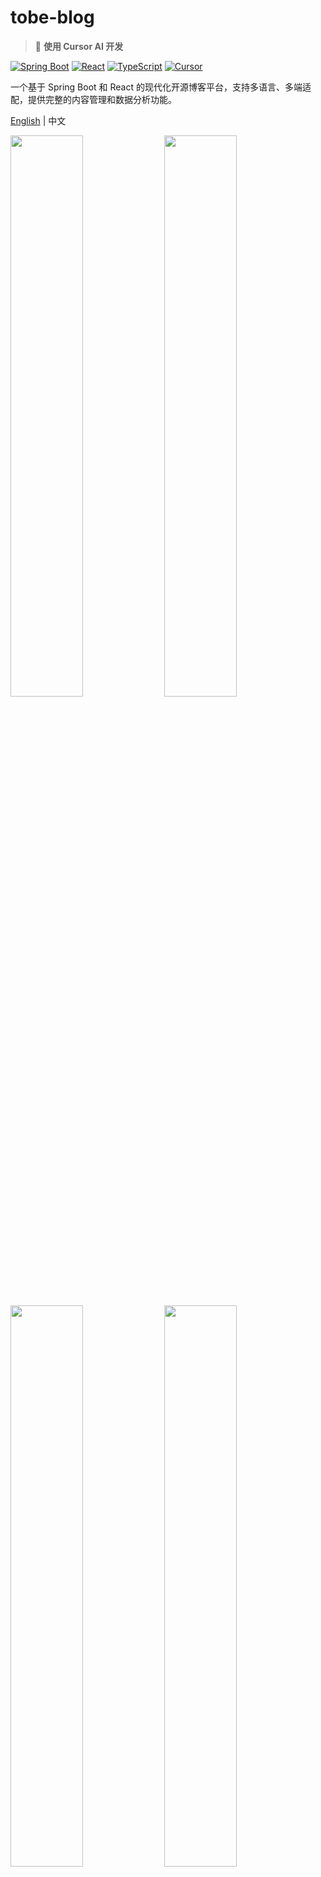 # tobe-blog

> 🚀 **使用 Cursor AI 开发**

[![Spring Boot](https://img.shields.io/badge/Spring%20Boot-3.2.5-brightgreen.svg)](https://spring.io/projects/spring-boot)
[![React](https://img.shields.io/badge/React-18.3.0-blue.svg)](https://reactjs.org)
[![TypeScript](https://img.shields.io/badge/TypeScript-5.2.2-blue.svg)](https://www.typescriptlang.org)
[![Cursor](https://img.shields.io/badge/Built%20with-Cursor-blueviolet.svg)](https://cursor.sh)

一个基于 Spring Boot 和 React 的现代化开源博客平台，支持多语言、多端适配，提供完整的内容管理和数据分析功能。

[English](README.md) | 中文

<img src=https://github.com/user-attachments/assets/12eb30dd-6a14-4a53-ad15-9918304dab83 width=48% /> 
<img src=https://github.com/user-attachments/assets/55f0e486-837d-4a5e-8b64-6b657e3e6cf1 width=48% />
<img src=https://github.com/user-attachments/assets/56558162-5a1d-4e3b-bb57-a4d1eba58d4a width=48% /> 
<img src=https://github.com/user-attachments/assets/3ac065e1-48d7-43f0-b31f-f7aef85207e1 width=48% /> 
<img src=https://github.com/user-attachments/assets/7cadab36-d7b6-4bde-a4b4-2e24a3bc04b2 width=48% /> 
<img src=https://github.com/user-attachments/assets/ba3c41d4-9ea4-44a0-aaf9-c9975978b743 width=48% />
<img src=https://github.com/user-attachments/assets/d6681b35-168c-4e43-8d4e-f0feccd58189 width=48% /> 
<img src=https://github.com/user-attachments/assets/6a8da21a-0e04-41fd-9cec-e6e4304bdf96 width=48% /> 

## ✨ 主要特性

### 🎨 用户界面

- **现代化设计**: 采用 Material-UI 设计体系，支持深色/浅色主题切换
- **响应式布局**: 完美适配桌面端、平板和移动设备
- **多语言支持**: 基于 i18next 的国际化解决方案
- **无障碍访问**: 遵循 WCAG 标准，支持屏幕阅读器

### 📝 内容管理

- **富文本编辑**: 集成 WangEditor，支持图片、视频、代码块等多媒体内容
- **智能标签系统**: 支持标签层级关系，构建复杂的内容分类体系
- **内容类型多样**: 支持文章、计划、词汇等多种内容类型
- **草稿自动保存**: 避免意外丢失创作内容

### 🔐 用户系统

- **JWT 认证**: 安全的用户认证和授权机制
- **邮箱验证**: 完整的用户注册和密码重置流程
- **个人中心**: 用户资料管理和偏好设置
- **多端同步**: 跨设备数据同步

### 📊 数据分析

- **内容统计**: 文章浏览量、点赞数等实时统计
- **用户行为**: 详细的用户访问和交互数据
- **可视化图表**: 直观的数据展示和趋势分析
- **导出功能**: 支持数据导出和报表生成

### 🚀 性能优化

- **代码分割**: 路由级别的懒加载，首屏加载速度提升 60%+
- **缓存策略**: 智能的前端缓存和 CDN 加速
- **SEO 友好**: 服务端渲染支持，搜索引擎优化
- **PWA 支持**: 离线访问和推送通知

## 🛠️ 技术栈

### 前端 (tobe_blog_web)

- **框架**: React 18.3.0 + TypeScript 5.2.2
- **构建工具**: Vite 5.2.0 (支持热重载和快速构建)
- **UI 组件库**: Material-UI 5.15.18
- **状态管理**: React Context + Hooks
- **路由**: React Router DOM 6.23.1
- **HTTP 客户端**: Axios 0.28.0
- **富文本编辑**: WangEditor 5.1.20
- **国际化**: i18next 21.8.10
- **日期处理**: Moment.js 2.29.4
- **动画**: React Spring 9.7.1
- **代码质量**: ESLint + Prettier + TypeScript

### 后端 (tobe_blog_service)

- **框架**: Spring Boot 3.2.5
- **安全**: Spring Security 6.2.4 + JWT
- **数据库**: MySQL + MyBatis Plus 3.5.6
- **缓存**: Redis (Spring Data Redis)
- **文档**: SpringDoc OpenAPI 2.5.0 (Swagger UI)
- **邮件**: Spring Boot Starter Mail + Thymeleaf
- **监控**: Spring Boot Actuator
- **测试**: JUnit 5.9.2 + H2 Database
- **工具**: Lombok 1.18.38 + Apache Commons

### 开发环境

- **JDK**: 17
- **Node.js**: 18.20.2 (使用 Volta 管理版本)
- **包管理**: Maven + NPM
- **版本控制**: Git
- **IDE**: 支持 Cursor、VSCode、IntelliJ IDEA

## 🚀 快速开始

### 环境要求

- JDK 17+
- Node.js 18.20.2+
- Maven 3.6+
- MySQL 8.0+
- Redis 6.0+

### 后端服务启动

```bash
# 进入后端项目目录
cd tobe_blog_service

# 安装依赖并启动（开发环境）
mvn spring-boot:run

# 或生产环境构建
mvn package -Pprod
```

默认端口：`8080`  
API 文档：`http://localhost:8080/swagger-ui/index.html`

### 前端应用启动

```bash
# 进入前端项目目录
cd tobe_blog_web

# 安装依赖
npm install

# 启动开发服务器
npm run dev

# 生产环境构建
npm run build
```

默认端口：`3000`  
访问地址：`http://localhost:3000`

## 📖 项目结构

```
tobe-blog/
├── tobe_blog_service/          # 后端服务
│   ├── src/main/java/com/tobe/blog/
│   │   ├── core/              # 核心功能模块
│   │   ├── portal/            # 门户API
│   │   ├── content/           # 内容管理
│   │   ├── analytics/         # 数据分析
│   │   └── beans/             # 数据实体
│   ├── src/main/resources/    # 配置文件
│   └── src/test/             # 单元测试
│
├── tobe_blog_web/             # 前端应用
│   ├── src/
│   │   ├── portal/           # 用户门户
│   │   ├── admin/            # 管理后台
│   │   ├── components/       # 通用组件
│   │   ├── services/         # API服务
│   │   └── contexts/         # 状态管理
│   ├── public/               # 静态资源
│   └── deploy/               # 部署相关
│
├── .github/                   # GitHub配置
└── docs/                     # 项目文档
```

## 🧪 测试

### 后端测试

```bash
cd tobe_blog_service
mvn test
```

项目采用分层测试策略：

- **单元测试**: 覆盖服务层业务逻辑
- **集成测试**: 测试 API 接口和数据库交互
- **H2 内存数据库**: 测试环境隔离

### 前端测试

```bash
cd tobe_blog_web
npm run lint          # 代码规范检查
npm run build:analyze  # 打包分析
```

## 📱 功能模块

### 用户门户 (Portal)

- **首页展示**: 最新文章、热门内容推荐
- **内容浏览**: 文章详情、标签分类、搜索功能
- **用户系统**: 注册登录、邮箱验证、密码重置
- **个人中心**: 个人资料、我的文章、互动记录

### 管理后台 (Admin)

- **内容管理**: 文章编辑、发布、草稿管理
- **标签管理**: 标签创建、层级关系管理
- **用户管理**: 用户信息、权限控制
- **数据分析**: 访问统计、内容表现分析
- **系统设置**: 网站配置、主题设置

## 🌐 部署

### 开发环境

项目支持热重载开发，前后端可独立启动调试。

### 生产环境

- **前端**: 使用 Vite 构建，支持代码分割和缓存优化
- **后端**: Spring Boot 打包为 JAR，支持 Docker 容器化部署
- **数据库**: MySQL 主从架构，Redis 集群缓存
- **负载均衡**: Nginx 反向代理，支持 HTTPS

## 📈 性能优化

### 前端优化成果

- **打包体积**: 主文件从 1,079KB 减至 415KB (减少 61.6%)
- **代码分割**: vendor chunk 分离，长期缓存友好
- **懒加载**: 路由级别按需加载
- **压缩优化**: Terser 压缩，移除调试代码

### 后端优化

- **连接池**: HikariCP 数据库连接优化
- **缓存策略**: Redis 多级缓存
- **异步处理**: Spring @Async 非阻塞操作
- **JVM 调优**: 针对生产环境的内存和 GC 优化

## 🔗 相关链接

- **在线体验**: [https://tobetogether.xyz](https://tobetogether.xyz)
- **API 文档**: [Swagger UI](http://localhost:8080/swagger-ui/index.html)
- **项目看板**: [GitHub Projects](https://github.com/orgs/TOBE-TOGETHER/projects/1)
- **问题反馈**: [GitHub Issues](https://github.com/TOBE-TOGETHER/tobe-blog/issues)

## 🤝 贡献指南

我们欢迎所有形式的贡献！

1. **Fork** 项目
2. **创建** 功能分支 (`git checkout -b feature/AmazingFeature`)
3. **提交** 改动 (`git commit -m 'Add some AmazingFeature'`)
4. **推送** 分支 (`git push origin feature/AmazingFeature`)
5. **创建** Pull Request

## 📄 许可证

本项目基于 [MIT 许可证](LICENSE) 开源。

## 📞 联系我们

- **微信**: LucienChen_Chenxi
- **LinkedIn**: [Lucien Chen](https://www.linkedin.com/in/lucien-chen-219ab6175/)
- **邮箱**: 通过 GitHub Issues 联系

## 🙏 致谢

感谢所有为该项目做出贡献的开发者们！

[![](https://avatars.githubusercontent.com/u/44730766?size=50)](https://github.com/LucienChenXi92)
[![](https://avatars.githubusercontent.com/u/39786600?size=50)](https://github.com/sunxu42)
[![](https://avatars.githubusercontent.com/u/92359037?size=50)](https://github.com/LouisHongYi)

---

⭐ 如果这个项目对您有帮助，请给我们一个 Star！
